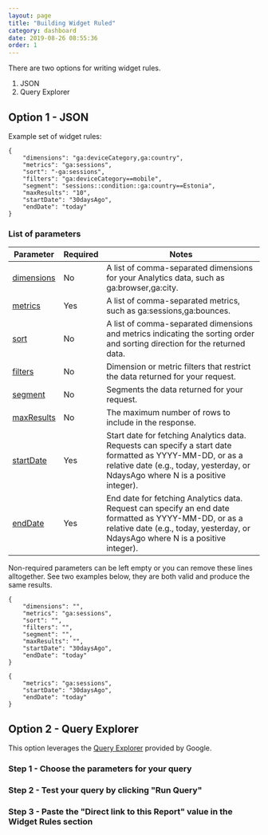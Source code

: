 ```yaml
---
layout: page
title: "Building Widget Ruled"
category: dashboard
date: 2019-08-26 08:55:36
order: 1
---
```


There are two options for writing widget rules.

1. JSON
2. Query Explorer

## Option 1 - JSON

Example set of widget rules:

```
{
    "dimensions": "ga:deviceCategory,ga:country",
    "metrics": "ga:sessions",
    "sort": "-ga:sessions",
    "filters": "ga:deviceCategory==mobile",
    "segment": "sessions::condition::ga:country==Estonia",
    "maxResults": "10",
    "startDate": "30daysAgo",
    "endDate": "today"
}
```

### List of parameters

| Parameter                                                                                              | Required | Notes                                                                                                                                                                                         |
|--------------------------------------------------------------------------------------------------------|----------|-----------------------------------------------------------------------------------------------------------------------------------------------------------------------------------------------|
| [dimensions](https://developers.google.com/analytics/devguides/reporting/core/v3/reference#dimensions) | No       | A list of comma-separated dimensions for your Analytics data, such as ga:browser,ga:city.                                                                                                     |
| [metrics](https://developers.google.com/analytics/devguides/reporting/core/v3/reference#metrics)       | Yes      | A list of comma-separated metrics, such as ga:sessions,ga:bounces.                                                                                                                            |
| [sort](https://developers.google.com/analytics/devguides/reporting/core/v3/reference#sort)             | No       | A list of comma-separated dimensions and metrics indicating the sorting order and sorting direction for the returned data.                                                                    |
| [filters](https://developers.google.com/analytics/devguides/reporting/core/v3/reference#filters)       | No       | Dimension or metric filters that restrict the data returned for your request.                                                                                                                 |
| [segment](https://developers.google.com/analytics/devguides/reporting/core/v3/reference#segment)       | No       | Segments the data returned for your request.                                                                                                                                                  |
| [maxResults](https://developers.google.com/analytics/devguides/reporting/core/v3/reference#maxResults) | No       | The maximum number of rows to include in the response.                                                                                                                                        |
| [startDate](https://developers.google.com/analytics/devguides/reporting/core/v3/reference#startDate)   | Yes      | Start date for fetching Analytics data. Requests can specify a start date formatted as YYYY-MM-DD, or as a relative date (e.g., today, yesterday, or NdaysAgo where N is a positive integer). |
| [endDate](https://developers.google.com/analytics/devguides/reporting/core/v3/reference#endDate)       | Yes      | End date for fetching Analytics data. Request can specify an end date formatted as YYYY-MM-DD, or as a relative date (e.g., today, yesterday, or NdaysAgo where N is a positive integer).     |

Non-required parameters can be left empty or you can remove these lines alltogether. See two examples below, they are both valid and produce the same results.

```
{
    "dimensions": "",
    "metrics": "ga:sessions",
    "sort": "",
    "filters": "",
    "segment": "",
    "maxResults": "",
    "startDate": "30daysAgo",
    "endDate": "today"
}
```

```
{
    "metrics": "ga:sessions",
    "startDate": "30daysAgo",
    "endDate": "today"
}
```

## Option 2 - Query Explorer

This option leverages the [Query Explorer](https://ga-dev-tools.appspot.com/query-explorer/) provided by Google.

### Step 1 - Choose the parameters for your query

### Step 2 - Test your query by clicking "Run Query"

### Step 3 - Paste the "Direct link to this Report" value in the Widget Rules section
